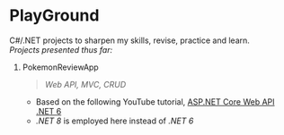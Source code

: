 # PlayGround

C#/.NET projects to sharpen my skills, revise, practice and learn. 
<br>
*Projects presented thus far:*

1. PokemonReviewApp

    > *Web API, MVC, CRUD*

    - Based on the following YouTube tutorial, [ASP.NET Core Web API .NET 6](https://www.youtube.com/watch?v=_8nLSsK5NDo&list=PL82C6-O4XrHdiS10BLh23x71ve9mQCln0)
   - *.NET 8* is employed here instead of *.NET 6*